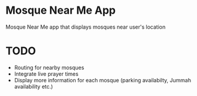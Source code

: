 # Mosque Near Me App
Mosque Near Me app that displays mosques near user's location

# TODO
* Routing for nearby mosques
* Integrate live prayer times
* Display more information for each mosque (parking availabilty, Jummah availability etc.)
